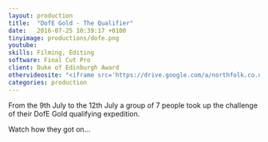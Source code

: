 ```yaml
---
layout: production
title:  "DofE Gold - The Qualifier"
date:   2016-07-25 10:39:17 +0100
tinyimage: productions/dofe.png
youtube: 
skills: Filming, Editing
software: Final Cut Pro
client: Duke of Edinburgh Award
othervideosite: "<iframe src='https://drive.google.com/a/northfolk.co.uk/file/d/0Bz3YsAm1E_TtU1pTLWZ1Vmo1Y2s/preview' width='640' height='480' allowfullscreen='allowfullscreen'></iframe>"
categories: production
---
```

<!--The date is in american format, sorry!-->
<!--For the youtube link, copy from the videos page, an example would be 'https://www.youtube.com/embed/rT26VIe_VBQ'-->
<!-- Tinyimage must be 500 x 500 pixels, make background transparent (looks better but optional), url is from the /images directory -->
<!-- Other Video source (non YT use iframe URL and use '' instead of "" for all speech marks) -->
<!-- Write the description below, no character limit -->

From the 9th July to the 12th July a group of 7 people took up the challenge of their DofE Gold qualifying expedition.

Watch how they got on...

